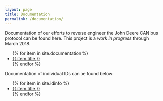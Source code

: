 ```yaml
---
layout: page
title: Documentation
permalink: /documentation/
---
```


Documentation of our efforts to reverse engineer the John Deere CAN bus protocol can be found here.  This project is a *work in progress* through March 2018.

<ul>
{% for item in site.documentation %}
  <li><a href="{{ item.url }}">{{ item.title }}</a></li>
{% endfor %}
</ul>

Documentation of individual IDs can be found below:

<ul>
{% for item in site.idinfo %}
  <li><a href="{{ item.url }}">{{ item.title }}</a></li>
{% endfor %}
</ul>
